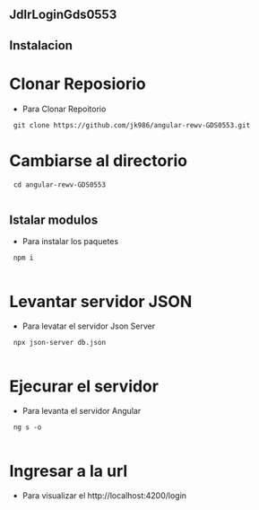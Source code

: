 ## JdlrLoginGds0553

## Instalacion

# Clonar Reposiorio
- Para Clonar Repoitorio
```
 git clone https://github.com/jk986/angular-rewv-GDS0553.git

```
# Cambiarse al directorio
```
 cd angular-rewv-GDS0553 
 
```
## Istalar modulos
- Para instalar los paquetes
```
 npm i 
 
```
# Levantar servidor JSON
- Para levatar el servidor Json Server
```
 npx json-server db.json
 
```
# Ejecurar el servidor
- Para levanta el servidor Angular
```
 ng s -o
 
```
# Ingresar a la url 
- Para visualizar el 
http://localhost:4200/login
